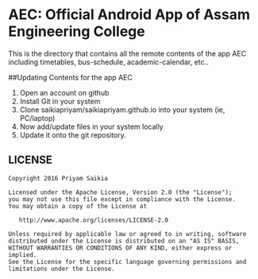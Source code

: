 <h1>AEC: Official Android App of Assam Engineering College</h1>
This is the directory that contains all the remote contents of the app AEC including timetables, bus-schedule, academic-calendar, etc..

##Updating Contents for the app AEC 
1. Open an account on github
2. Install Git in your system 
3. Clone saikiapriyam/saikiapriyam.github.io into your system (ie, PC/laptop)
4. Now add/update files in your system locally
5. Update it onto the git repository.
    
<h2>LICENSE</h2>

    Copyright 2016 Priyam Saikia

    Licensed under the Apache License, Version 2.0 (the "License");
    you may not use this file except in compliance with the License.
    You may obtain a copy of the License at

       http://www.apache.org/licenses/LICENSE-2.0

    Unless required by applicable law or agreed to in writing, software
    distributed under the License is distributed on an "AS IS" BASIS,
    WITHOUT WARRANTIES OR CONDITIONS OF ANY KIND, either express or implied.
    See the License for the specific language governing permissions and
    limitations under the License.




